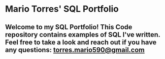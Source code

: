 # Mario Torres' SQL Portfolio

## Welcome to my SQL Portfolio! This Code repository contains examples of SQL I've written. Feel free to take a look and reach out if you have any questions: torres.mario590@gmail.com
